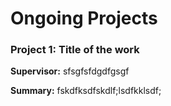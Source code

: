 # Ongoing Projects

### Project 1: Title of the work

**Supervisor:** sfsgfsfdgdfgsgf

**Summary:** fskdfksdfskdlf;lsdfkklsdf;


